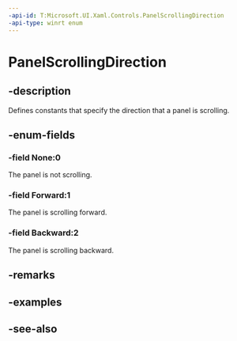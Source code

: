 ```yaml
---
-api-id: T:Microsoft.UI.Xaml.Controls.PanelScrollingDirection
-api-type: winrt enum
---
```


<!-- Enumeration syntax
public enum Windows.UI.Xaml.Controls.PanelScrollingDirection : int
-->

# PanelScrollingDirection

## -description
Defines constants that specify the direction that a panel is scrolling.

## -enum-fields
### -field None:0
The panel is not scrolling.

### -field Forward:1
The panel is scrolling forward.

### -field Backward:2
The panel is scrolling backward.


## -remarks

## -examples

## -see-also
